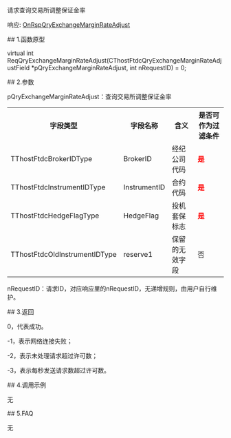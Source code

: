 <p>请求查询交易所调整保证金率</p>
<p>响应: <a href="../../CTHOSTFTDCTRADERAPI/ONRSPQRYEXCHANGEMARGINRATEADJUST/">OnRspQryExchangeMarginRateAdjust</a></p>
<span class="anchor" id="eb015d12-201d-4336-b3a7-fcc97229f2f7"></span>
## 1.函数原型
<p>virtual int ReqQryExchangeMarginRateAdjust(CThostFtdcQryExchangeMarginRateAdjustField *pQryExchangeMarginRateAdjust, int nRequestID) = 0;</p>
<span class="anchor" id="e0f60e9c-2d32-4ecd-9177-7f439737d3ce"></span>
## 2.参数
<p>pQryExchangeMarginRateAdjust：查询交易所调整保证金率</p>
<table><tr><th style="TEXT-ALIGN: center;">字段类型</th><th style="TEXT-ALIGN: center;">字段名称</th><th style="TEXT-ALIGN: center;">含义</th><th style="TEXT-ALIGN: center;">是否可作为过滤条件</th></tr><tr><td style="TEXT-ALIGN: left;">TThostFtdcBrokerIDType</td>
<td style="TEXT-ALIGN: left;">BrokerID</td>
<td style="TEXT-ALIGN: left;">经纪公司代码</td>
<td style="TEXT-ALIGN: left;"><strong><font color="#FF0000">是</font></strong></td>
</tr>
<tr><td style="TEXT-ALIGN: left;">TThostFtdcInstrumentIDType</td>
<td style="TEXT-ALIGN: left;">InstrumentID</td>
<td style="TEXT-ALIGN: left;">合约代码</td>
<td style="TEXT-ALIGN: left;"><strong><font color="#FF0000">是</font></strong></td>
</tr>
<tr><td style="TEXT-ALIGN: left;">TThostFtdcHedgeFlagType</td>
<td style="TEXT-ALIGN: left;">HedgeFlag</td>
<td style="TEXT-ALIGN: left;">投机套保标志</td>
<td style="TEXT-ALIGN: left;"><strong><font color="#FF0000">是</font></strong></td>
</tr>
<tr><td style="TEXT-ALIGN: left;">TThostFtdcOldInstrumentIDType</td>
<td style="TEXT-ALIGN: left;">reserve1</td>
<td style="TEXT-ALIGN: left;">保留的无效字段</td>
<td style="TEXT-ALIGN: left;">否</td>
</tr>
</table>
<p>nRequestID：请求ID，对应响应里的nRequestID，无递增规则，由用户自行维护。</p>
<span class="anchor" id="83b9fd45-c972-4ec5-8cc9-c44e1e426b3c"></span>
## 3.返回
<p>0，代表成功。</p>
<p>-1，表示网络连接失败；</p>
<p>-2，表示未处理请求超过许可数；</p>
<p>-3，表示每秒发送请求数超过许可数。</p>
<span class="anchor" id="536c6146-f50f-4c32-b426-b29405d7e909"></span>
## 4.调用示例
<p>无</p>
<span class="anchor" id="66e9f07d-a941-4645-81f7-a6eb74729100"></span>
## 5.FAQ
<p>无</p>
